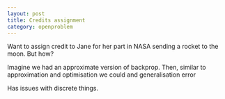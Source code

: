 ```yaml
---
layout: post
title: Credits assignment
category: openproblem
---
```


Want to assign credit to Jane for her part in NASA sending a rocket to the moon. But how?



Imagine we had an approximate version of backprop. Then, similar to approximation and optimisation we could and generalisation error


Has issues with discrete things.
